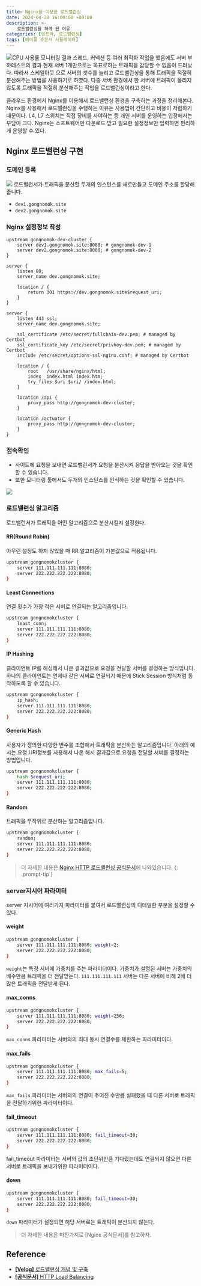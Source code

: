 ```yaml
---
title: Nginx를 이용한 로드밸런싱
date: 2024-04-30 16:00:00 +09:00
description: >-
    로드밸런싱을 하게 된 이유
categories: [인프라, 로드밸런싱]
tags: [메이플 주문서 시뮬레이터]
---
```


![CPU 사용률 모니터링 결과](https://github.com/mynameisjaehoon/mynameisjaehoon.github.io/assets/76734067/aa410553-c868-48c9-adf7-724fa3b79956)
스레드, 커넥션 등 여러 최적화 작업을 했음에도 서버 부하테스트의 결과 현재 서버 1개만으로는 목표로하는 트래픽을 감당할 수 없음이 드러났다. 따라서 스케일아웃 으로 서버의 갯수를 늘리고 로드밸런싱을 통해 트래픽을 적절히 분산해주는 방법을 사용하기로 하였다. 다중 서버 환경에서 한 서버에 트래픽이 몰리지 않도록 트래픽을 적절히 분산해주는 작업을 로드밸런싱이라고 한다.

클라우드 환경에서 Nginx를 이용해서 로드밸런싱 환경을 구축하는 과정을 정리해본다. Nginx를 사용해서 로드밸런싱을 수행하는 이유는 사용법이 간단하고 비용이 저렴하기 때문이다. L4, L7 스위치는 직접 장비를 사야하는 등 개인 서버를 운영하는 입장에서는 부담이 크다. Nginx는 소프트웨어만 다운로드 받고 필요한 설정정보만 입력하면 편리하게 운영할 수 있다. 

## Nginx 로드밸런싱 구현

### 도메인 등록
![](https://github.com/mynameisjaehoon/mynameisjaehoon.github.io/assets/76734067/1f7ccac7-93d2-4776-a92c-1ff9160300cb)
로드밸런서가 트래픽을 분산할 두개의 인스턴스를 새로만들고 도메인 주소를 할당해줍니다.
- `dev1.gongnomok.site`
- `dev2.gongnomok.site`

### Nginx 설정정보 작성
```
upstream gongnomok-dev-cluster {
    server dev1.gongnomok.site:8080; # gongnomok-dev-1
    server dev2.gongnomok.site:8080; # gongnomok-dev-2
}

server {
    listen 80;
    server_name dev.gongnomok.site;

    location / {
        return 301 https://dev.gongnomok.site$request_uri;
    }
}

server {
    listen 443 ssl;
    server_name dev.gongnomok.site; 

    ssl_certificate /etc/secret/fullchain-dev.pem; # managed by Certbot
    ssl_certificate_key /etc/secret/privkey-dev.pem; # managed by Certbot
    include /etc/secret/options-ssl-nginx.conf; # managed by Certbot

    location / {
        root   /usr/share/nginx/html;
        index  index.html index.htm;
        try_files $uri $uri/ /index.html;
    }

	location /api {
        proxy_pass http://gongnomok-dev-cluster;
    }

    location /actuator {
        proxy_pass http://gongnomok-dev-cluster;
    }
}
```

### 접속확인
- 사이트에 요청을 보내면 로드밸런서가 요청을 분산시켜 응답을 받아오는 것을 확인할 수 있습니다.
- 또한 모니터링 툴에서도 두개의 인스턴스를 인식하는 것을 확인할 수 있습니다.

![](https://github.com/mynameisjaehoon/mynameisjaehoon.github.io/assets/76734067/740574ac-101e-400c-976d-f57c6f83c9b7)

### 로드밸런싱 알고리즘

로드밸런서가 트래픽을 어떤 알고리즘으로 분산시킬지 설정한다.

#### RR(Round Robin)
아무런 설정도 하지 않았을 때 RR 알고리즘이 기본값으로 적용됩니다. 

```sh
upstream gongnomokcluster {
    server 111.111.111.111:8080;
    server 222.222.222.222:8080;
}
```

#### Least Connections

연결 횟수가 가장 적은 서버로 연결되는 알고리즘입니다.

```sh
upstream gongnomokcluster {
    least_conn;
    server 111.111.111.111:8080;
    server 222.222.222.222:8080;
}
```

#### IP Hashing
클라이언트 IP를 해싱해서 나온 결과값으로 요청을 전달할 서버를 결정하는 방식입니다. 하나의 클라이언트는 언제나 같은 서버로 연결되기 때문에 Stick Session 방식처럼 동작하도록 할 수 있습니다.

```sh
upstream gongnomokcluster {
    ip_hash;
    server 111.111.111.111:8080;
    server 222.222.222.222:8080;
}
```

#### Generic Hash
사용자가 정의한 다양한 변수를 조합해서 트래픽을 분산하는 알고리즘입니다. 아래의 예시는 요청 URI정보를 사용해서 나온 해시 결과값으로 요청을 전달할 서버를 결정하는 방법입니다.

```sh
upstream gongnomokcluster {
    hash $request_uri;
    server 111.111.111.111:8080;
    server 222.222.222.222:8080;
}
```

#### Random
트래픽을 무작위로 분산하는 알고리즘입니다.
```sh
upstream gongnomokcluster {
    random;
    server 111.111.111.111:8080;
    server 222.222.222.222:8080;
}
```

> 더 자세한 내용은 [Nginx HTTP 로드밸런싱 공식문서](https://docs.nginx.com/nginx/admin-guide/load-balancer/http-load-balancer/)에 나와있습니다.
{: .prompt-tip }

### server지시어 파라미터

server 지시어에 여러가지 파라미터를 붙여서 로드밸런싱의 디테일한 부분을 설정할 수 있다.

#### weight
```sh
upstream gongnomokcluster {
    server 111.111.111.111:8080; weight=2;
    server 222.222.222.222:8080;
}
```
`weight`는 특정 서버에 가중치를 주는 파라미터이다. 가중치가 설정된 서버는 가중치의 배수만큼 트래픽을 더 전달받는다. `111.111.111.111` 서버는 다른 서버에 비해 2배 더많은 트래픽을 전달받게 된다.

#### max_conns
```sh
upstream gongnomokcluster {
    server 111.111.111.111:8080; weight=256;
    server 222.222.222.222:8080;
}
```
`max_conns` 파라미터는 서버와의 최대 동시 연결수를 제한하는 파라미터이다.

#### max_fails
```sh
upstream gongnomokcluster {
    server 111.111.111.111:8080; max_fails=5;
    server 222.222.222.222:8080;
}
```
`max_fails` 파라미터는 서버와의 연결이 주어진 수만큼 실패했을 때 다른 서버로 트래픽을 전달하기위한 파라미터이다.

#### fail_timeout
```sh
upstream gongnomokcluster {
    server 111.111.111.111:8080; fail_timeout=30;
    server 222.222.222.222:8080;
}
```
fail_timeout 파라미터는 서버와 값의 초단위만큼 기다렸는데도 연결되지 않으면 다른 서버로 트래픽을 보내기위한 파라미터이다.

#### down
```sh
upstream gongnomokcluster {
    server 111.111.111.111:8080; fail_timeout=30;
    server 222.222.222.222:8080;
}
```

`down` 파라미터가 설정되면 해당 서버로는 트래픽이 분산되지 않는다.

> 더 자세한 내용은 마찬가지로 [Nginx 공식문서]를 참고하자.


## Reference
- [**[Velog]** 로드밸런싱 개념 및 구축](https://velog.io/@kimjiwonpg98/Nginx-%EB%A1%9C%EB%93%9C%EB%B0%B8%EB%9F%B0%EC%8B%B1-%EA%B0%9C%EB%85%90-%EB%B0%8F-%EA%B5%AC%EC%B6%95)
- [**[공식문서]** HTTP Load Balancing](https://docs.nginx.com/nginx/admin-guide/load-balancer/http-load-balancer/)